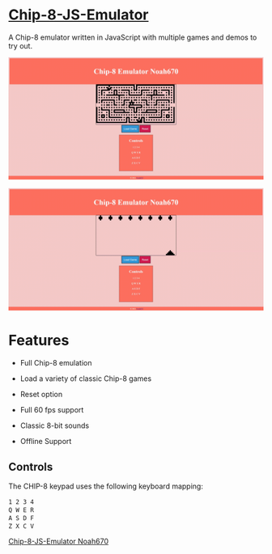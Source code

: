 # [Chip-8-JS-Emulator](https://chip-8-js-noah670.herokuapp.com/)

A Chip-8 emulator written in JavaScript with multiple games and demos to try out.

![alt-text](https://github.com/Noah670/Chip-8-JS-emulator/blob/master/display/blinky_display_demo.gif)

![alt-text](https://github.com/Noah670/Chip-8-JS-emulator/blob/master/display/invade_display_demo.gif)


# Features 

- Full Chip-8 emulation

- Load a variety of classic Chip-8 games

- Reset option

- Full 60 fps support

- Classic 8-bit sounds

- Offline Support


## Controls

The CHIP-8 keypad uses the following keyboard mapping:

    1 2 3 4
    Q W E R
    A S D F
    Z X C V


  [Chip-8-JS-Emulator Noah670](https://chip-8-js-noah670.herokuapp.com/)
